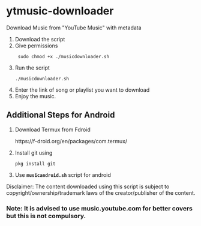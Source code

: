 # ytmusic-downloader
Download Music from "YouTube Music" with metadata
1. Download the script
2. Give permissions
     <p><dir="auto"><code> sudo chmod +x ./musicdownloader.sh </code></p>
3. Run the script
     <p><dir="auto"><code>./musicdownloader.sh</code></p>
4. Enter the link of song or playlist you want to download
6. Enjoy the music.

## Additional Steps for Android
1. Download Termux from Fdroid
      <p><dir="auto">https://f-droid.org/en/packages/com.termux/</p>
2. Install git using
      <p><dir="auto"><code>pkg install git </code></p>
3. Use <code>**musicandroid.sh**</code> script for android

   
Disclaimer: The content downloaded using this script is subject to copyright/ownership/trademark laws of the creator/publisher of the content.
### Note: It is advised to use music.youtube.com for better covers but this is not compulsory.
